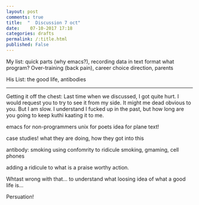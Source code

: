 ```yaml
---
layout: post
comments: true
title:  "  Discussion 7 oct"
date:    07-10-2017 17:18
categories: drafts
permalink: /:title.html
published: False
---
```


My list: quick parts (why emacs?), recording data in text format what program? Over-training (back pain), career choice direction, parents

His List: the good life, antibodies

---

Getting it off the chest: Last time when we discussed, I got quite hurt. I would request you to try to see it from my side. It might me dead obvious to you. But I am slow. I understand I fucked up in the past, but how long are you going to keep kuthi kaating it to me.

emacs for non-programmers
unix for poets idea for plane text!

case studies! what they are doing, how they got into this

antibody: smoking using confomrity to ridicule smoking, gmaming, cell phones

adding a ridicule to what is a praise worthy action.

Whtast wrong with that... to understand what loosing idea of what a good life is...


Persuation!

